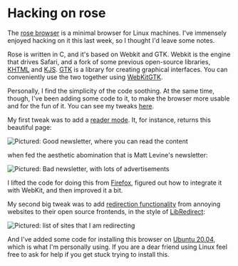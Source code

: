 Hacking on rose
===============

The [rose browser](https://github.com/mini-rose/rose) is a minimal browser for Linux machines. I've immensely enjoyed hacking on it this last week, so I thought I'd leave some notes.

Rose is written in C, and it's based on Webkit and GTK. Webkit is the engine that drives Safari, and a fork of some previous open-source libraries, [KHTML](https://en.wikipedia.org/wiki/KHTML) and [KJS](https://en.wikipedia.org/wiki/KJS_%28software%29). [GTK](https://en.wikipedia.org/wiki/GTK) is a library for creating graphical interfaces. You can conveniently use the two together using [WebKitGTK](https://webkitgtk.org/).

Personally, I find the simplicity of the code soothing. At the same time, though, I've been adding some code to it, to make the browser more usable and for the fun of it. You can see my tweaks [here](https://github.com/NunoSempere/rose-browser).

My first tweak was to add a [reader mode](https://github.com/NunoSempere/rose-browser/tree/personal/plugins/readability). It, for instance, returns this beautiful page:

![Pictured: Good newsletter, where you can read the content](https://i.imgur.com/ExEoWqq.png)

when fed the aesthetic abomination that is Matt Levine's newsletter:

![Pictured: Bad newsletter, with lots of advertisements](https://i.imgur.com/uRDsnXB.png)

I lifted the code for doing this from [Firefox](https://github.com/mozilla/readability), figured out how to integrate it with WebKit, and then improved it a bit.

My second big tweak was to add [redirection functionality](https://github.com/NunoSempere/rose-browser/tree/personal/plugins/libre_redirect) from annoying websites to their open source frontends, in the style of [LibRedirect](https://libredirect.codeberg.page/):

![Pictured: list of sites that I am redirecting](https://i.imgur.com/NRo9wrF.png)

And I've added some code for installing this browser on [Ubuntu 20.04](https://github.com/NunoSempere/rose-browser/raw/personal/rose), which is what I'm personally using. If you are a dear friend using Linux feel free to ask for help if you get stuck trying to install this.
